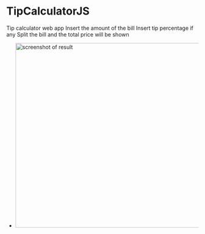 # TipCalculatorJS
Tip calculator web app
Insert the amount of the bill
Insert tip percentage if any
Split the bill and the total price will be shown

- <img width="486" alt="screenshot of result" src="https://user-images.githubusercontent.com/33609590/182039675-8004974e-49b2-4ae6-b835-ebd86a5e2b0d.png">
